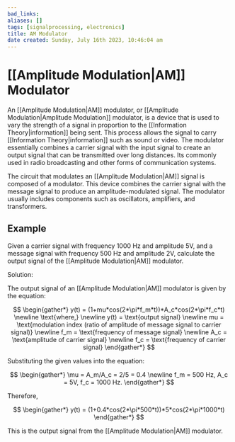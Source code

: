 ```yaml
---
bad_links: 
aliases: []
tags: [signalprocessing, electronics]
title: AM Modulator
date created: Sunday, July 16th 2023, 10:46:04 am
---
```

# [[Amplitude Modulation|AM]] Modulator

An [[Amplitude Modulation|AM]] modulator, or [[Amplitude Modulation|Amplitude Modulation]] modulator, is a device that is used to vary the strength of a signal in proportion to the [[Information Theory|information]] being sent. This process allows the signal to carry [[Information Theory|information]] such as sound or video. The modulator essentially combines a carrier signal with the input signal to create an output signal that can be transmitted over long distances. Its commonly used in radio broadcasting and other forms of communication systems.

The circuit that modulates an [[Amplitude Modulation|AM]] signal is composed of a modulator. This device combines the carrier signal with the message signal to produce an amplitude-modulated signal. The modulator usually includes components such as oscillators, amplifiers, and transformers.

## Example

Given a carrier signal with frequency 1000 Hz and amplitude 5V, and a message signal with frequency 500 Hz and amplitude 2V, calculate the output signal of the [[Amplitude Modulation|AM]] modulator.

Solution:

The output signal of an [[Amplitude Modulation|AM]] modulator is given by the equation:

$$
\begin{gather*} 
y(t) = (1+mu*cos(2*\pi*f_m*t))*A_c*cos(2*\pi*f_c*t) \newline
\text{where,} \newline
y(t) = \text{output signal} \newline
mu = \text{modulation index (ratio of amplitude of message signal to carrier signal)} \newline
f_m = \text{frequency of message signal} \newline
A_c = \text{amplitude of carrier signal} \newline
f_c = \text{frequency of carrier signal} 
\end{gather*}
$$

Substituting the given values into the equation:

$$
\begin{gather*} 
\mu = A_m/A_c = 2/5 = 0.4 \newline
f_m = 500 Hz, A_c = 5V, f_c = 1000 Hz. 
\end{gather*}
$$

Therefore,

$$
\begin{gather*} 
y(t) = (1+0.4*cos(2*\pi*500*t))*5*cos(2*\pi*1000*t)
\end{gather*}
$$

This is the output signal from the [[Amplitude Modulation|AM]] modulator.
